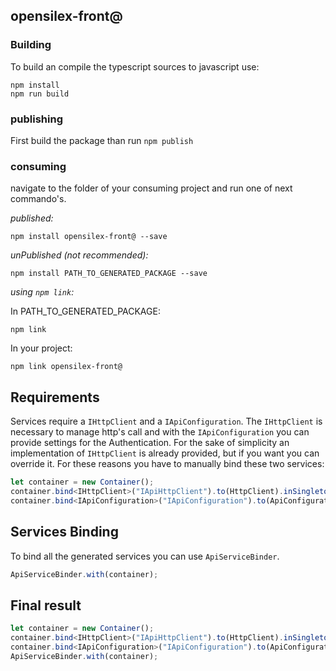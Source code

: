 ## opensilex-front@

### Building

To build an compile the typescript sources to javascript use:
```
npm install
npm run build
```

### publishing

First build the package than run ```npm publish```

### consuming

navigate to the folder of your consuming project and run one of next commando's.

_published:_

```
npm install opensilex-front@ --save
```

_unPublished (not recommended):_

```
npm install PATH_TO_GENERATED_PACKAGE --save
```

_using `npm link`:_

In PATH_TO_GENERATED_PACKAGE:
```
npm link
```

In your project:
```
npm link opensilex-front@
```

## Requirements
Services require a `IHttpClient` and a `IApiConfiguration`. The `IHttpClient` is necessary to manage http's call and with the `IApiConfiguration` you can provide settings for the Authentication.
For the sake of simplicity an implementation of `IHttpClient` is already provided, but if you want you can override it.
For these reasons you have to manually bind these two services:

```typescript
let container = new Container();
container.bind<IHttpClient>("IApiHttpClient").to(HttpClient).inSingletonScope();
container.bind<IApiConfiguration>("IApiConfiguration").to(ApiConfiguration).inSingletonScope();
```


## Services Binding
To bind all the generated services you can use `ApiServiceBinder`.

```typescript
ApiServiceBinder.with(container);
```

## Final result

```typescript
let container = new Container();
container.bind<IHttpClient>("IApiHttpClient").to(HttpClient).inSingletonScope();
container.bind<IApiConfiguration>("IApiConfiguration").to(ApiConfiguration).inSingletonScope();
ApiServiceBinder.with(container);
```






